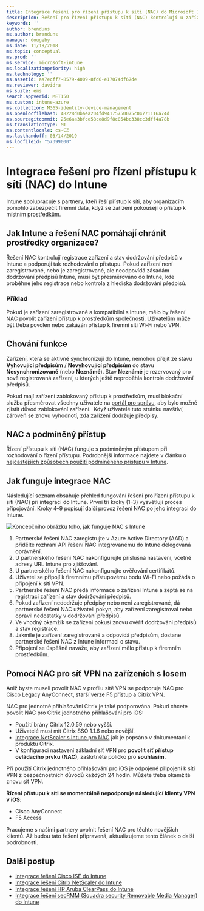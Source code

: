 ```yaml
---
title: Integrace řešení pro řízení přístupu k síti (NAC) do Microsoft Intune – Azure | Microsoft Docs
description: Řešení pro řízení přístupu k síti (NAC) kontrolují u zařízení s Intune stav registrace a dodržování předpisů. Řešení NAC zahrnují určitá chování a pracují s podmíněným přístupem. Prohlédněte si postup, který vám pomůže začít je využívat, a seznam partnerských řešení.
keywords: ''
author: brenduns
ms.author: brenduns
manager: dougeby
ms.date: 11/19/2018
ms.topic: conceptual
ms.prod: ''
ms.service: microsoft-intune
ms.localizationpriority: high
ms.technology: ''
ms.assetid: aa7ecff7-8579-4009-8fd6-e17074df67de
ms.reviewer: davidra
ms.suite: ems
search.appverid: MET150
ms.custom: intune-azure
ms.collection: M365-identity-device-management
ms.openlocfilehash: 48228d0baea204fd94175750075c04771116a74d
ms.sourcegitcommit: 25e6aa3bfce58ce8d9f8c054bc338cc3dff4a78b
ms.translationtype: MT
ms.contentlocale: cs-CZ
ms.lasthandoff: 03/14/2019
ms.locfileid: "57399000"
---
```

# <a name="network-access-control-nac-integration-with-intune"></a>Integrace řešení pro řízení přístupu k síti (NAC) do Intune

Intune spolupracuje s partnery, kteří řeší přístup k síti, aby organizacím pomohlo zabezpečit firemní data, když se zařízení pokoušejí o přístup k místním prostředkům.

## <a name="how-do-intune-and-nac-solutions-help-protect-your-organization-resources"></a>Jak Intune a řešení NAC pomáhají chránit prostředky organizace?

Řešení NAC kontrolují registrace zařízení a stav dodržování předpisů v Intune a podporují tak rozhodování o přístupu. Pokud zařízení není zaregistrované, nebo je zaregistrované, ale neodpovídá zásadám dodržování předpisů Intune, musí být přesměrováno do Intune, kde proběhne jeho registrace nebo kontrola z hlediska dodržování předpisů.

### <a name="example"></a>Příklad

Pokud je zařízení zaregistrované a kompatibilní s Intune, mělo by řešení NAC povolit zařízení přístup k prostředkům společnosti. Uživatelům může být třeba povolen nebo zakázán přístup k firemní síti Wi-Fi nebo VPN.

## <a name="feature-behaviors"></a>Chování funkce

Zařízení, která se aktivně synchronizují do Intune, nemohou přejít ze stavu **Vyhovující předpisům** / **Nevyhovující předpisům** do stavu **Nesynchronizované** (nebo **Neznámé**). Stav **Neznámé** je rezervovaný pro nově registrovaná zařízení, u kterých ještě neproběhla kontrola dodržování předpisů.

Pokud mají zařízení zablokovaný přístup k prostředkům, musí blokační služba přesměrovat všechny uživatele na [portál pro správu](https://portal.manage.microsoft.com), aby bylo možné zjistit důvod zablokování zařízení.  Když uživatelé tuto stránku navštíví, zároveň se znovu vyhodnotí, zda zařízení dodržuje předpisy.

## <a name="nac-and-conditional-access"></a>NAC a podmíněný přístup

Řízení přístupu k síti (NAC) funguje s podmíněným přístupem při rozhodování o řízení přístupu. Podrobnější informace najdete v článku o [nejčastějších způsobech použití podmíněného přístupu v Intune](conditional-access-intune-common-ways-use.md).

## <a name="how-the-nac-integration-works"></a>Jak funguje integrace NAC

Následující seznam obsahuje přehled fungování řešení pro řízení přístupu k síti (NAC) při integraci do Intune. První tři kroky (1–3) vysvětlují proces připojování. Kroky 4–9 popisují další provoz řešení NAC po jeho integraci do Intune.

![Koncepčního obrázku toho, jak funguje NAC s Intune](./media/ca-intune-common-ways-2.png)

1. Partnerské řešení NAC zaregistrujte v Azure Active Directory (AAD) a přidělte rozhraní API řešení NAC integrovanému do Intune delegovaná oprávnění.
2. U partnerského řešení NAC nakonfigurujte příslušná nastavení, včetně adresy URL Intune pro zjišťování.
3. U partnerského řešení NAC nakonfigurujte ověřování certifikátů.
4. Uživatel se připojí k firemnímu přístupovému bodu Wi-Fi nebo požádá o připojení k síti VPN.
5. Partnerské řešení NAC předá informace o zařízení Intune a zeptá se na registraci zařízení a stav dodržování předpisů.
6. Pokud zařízení nedodržuje předpisy nebo není zaregistrované, dá partnerské řešení NAC uživateli pokyn, aby zařízení zaregistroval nebo opravil nedostatky v dodržování předpisů.
7. Ve vhodný okamžik se zařízení pokusí znovu ověřit dodržování předpisů a stav registrace.
8. Jakmile je zařízení zaregistrované a odpovídá předpisům, dostane partnerské řešení NAC z Intune informaci o stavu.
9. Připojení se úspěšně naváže, aby zařízení mělo přístup k firemním prostředkům.

## <a name="use-nac-for-vpn-on-your-ios-devices"></a>Pomocí NAC pro síť VPN na zařízeních s Iosem  
Aniž byste museli povolit NAC v profilu sítě VPN se podporuje NAC pro Cisco Legacy AnyConnect, starší verze F5 přístup a Citrix VPN.

NAC pro jednotné přihlašování Citrix je také podporována. Pokud chcete povolit NAC pro Citrix jednotného přihlašování pro iOS:
- Použití brány Citrix 12.0.59 nebo vyšší.  
- Uživatelé musí mít Citrix SSO 1.1.6 nebo novější.
- [Integrace NetScaler s Intune pro NAC](https://docs.citrix.com/en-us/netscaler-gateway/12/microsoft-intune-integration/configuring-network-access-control-device-check-for-netscaler-gateway-virtual-server-for-single-factor-authentication-deployment.html) jak je popsáno v dokumentaci k produktu Citrix.
- V konfiguraci nastavení základní síť VPN pro **povolit síť přístup ovládacího prvku (NAC)**, zaškrtněte políčko pro **souhlasím**.

Při použití Citrix jednotného přihlašování pro iOS je odpojené připojení k síti VPN z bezpečnostních důvodů každých 24 hodin. Můžete třeba okamžitě znovu síť VPN.


**Řízení přístupu k síti se momentálně nepodporuje následující klienty VPN v iOS**:
-   Cisco AnyConnect
-   F5 Access

Pracujeme s našimi partnery uvolnit řešení NAC pro těchto novějších klientů. Až budou tato řešení připravená, aktualizujeme tento článek o další podrobnosti. 


## <a name="next-steps"></a>Další postup

- [Integrace řešení Cisco ISE do Intune](http://www.cisco.com/c/en/us/td/docs/security/ise/2-1/admin_guide/b_ise_admin_guide_21/b_ise_admin_guide_20_chapter_01000.html)
- [Integrace řešení Citrix NetScaler do Intune](http://docs.citrix.com/en-us/netscaler-gateway/12/microsoft-intune-integration/configuring-network-access-control-device-check-for-netscaler-gateway-virtual-server-for-single-factor-authentication-deployment.html)
- [Integrace řešení HP Aruba ClearPass do Intune](https://support.arubanetworks.com/Documentation/tabid/77/DMXModule/512/Command/Core_Download/Default.aspx?EntryId=31271)
- [Integrace řešení secRMM (Squadra security Removable Media Manager) do Intune](http://www.squadratechnologies.com/StaticContent/ProductDownload/secRMM/9.9.0.0/secRMMIntuneAccessControlSetupGuide.pdf)
